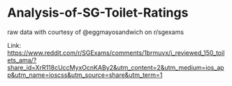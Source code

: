 # Analysis-of-SG-Toilet-Ratings
raw data with courtesy of @eggmayosandwich on r/sgexams

Link: https://www.reddit.com/r/SGExams/comments/1brmuvx/i_reviewed_150_toilets_ama/?share_id=XrR118cUccMyxOcnKABy2&utm_content=2&utm_medium=ios_app&utm_name=ioscss&utm_source=share&utm_term=1
